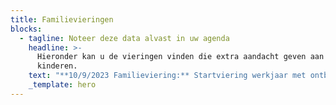 ```yaml
---
title: Familievieringen
blocks:
  - tagline: Noteer deze data alvast in uw agenda
    headline: >-
      Hieronder kan u de vieringen vinden die extra aandacht geven aan de
      kinderen. 
    text: "**10/9/2023 Familieviering:** Startviering werkjaar met ontbijt om 8u30 [(inschrijving vereist)](https://forms.gle/8DiTwqBMiUcRdpg17 \"inschrijving ontbijt\")\n\n**1/10/2023 Franciscusfeest**: Feestelijke viering van onze parochie. De viering wordt opgeluisterd door het Franciscuskoor en ensemble. Aansluitend bieden we u graag een receptie aan in de parochiezaal. \n\n**27/11/2022: Familievierin**g\_met speciale aandacht voor onze vormelingen (Naamopgave)\n\n**24/12/2022 Kerstavond**: Kerstwake om 16 u; Familieviering voor groot en klein\n\n**8/1/2023: Driekoningenviering** met aansluitend een toast op het nieuwe jaar.\n\n**5/2/2023: Familieviering**\_met speciale aandacht voor de eerste communicanten (Naamopgave)\n\n**5/3/2023:** 2de\_zondag van de vasten: Familieviering met kruisoplegging voor onze vormelingen. Viering staat ook in het teken van Broederlijk Delen\n\n**8/4/2023 Paaswake** om 20 u: Familieviering met eerste communiecanten en vormelingen. Viering opgeluisterd door het Franciscuskoor en ensemble.\n\n**23/4/2023 Familieviering**: Brodenviering met speciale aandacht voor onze eerste communiecanten\n\n**14/5/2023 Vormselviering** in de Sint-Franciscusparochie in samenwerking met Sint-Antoniusparochie\n\n**18/5/2023 OHHemelvaart**: Eerste communieviering om 10 u opgeluisterd door het muziekensemble van onze parochie.\n\n**25/6/2023**: Slotviering werkjaar met aansluitend receptie. Viering opgeluisterd door muziekensemble van de parochie.\n\n**15/8/2023 OLV Hemelvaart**:\_Feestelijke viering om 10 u opgeluisterd door het Franciscuskoor\n"
    _template: hero
---
```



